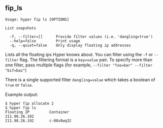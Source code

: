 
## fip_ls

    Usage: hyper fip ls [OPTIONS]

    List snapshots

      -f, --filter=[]      Provide filter values (i.e. 'dangling=true')
      --help=false         Print usage
      -q, --quiet=false    Only display floating ip addresses

Lists all the floating ips Hyper knows about. You can filter using the `-f` or `--filter` flag. The filtering format is a `key=value` pair. To specify more than one filter,  pass multiple flags (for example,  `--filter "foo=bar" --filter "bif=baz"`)

There is a single supported filter `dangling=value` which takes a boolean of `true` or `false`.

Example output:

    $ hyper fip allocate 2
    $ hyper fip ls
    Floating IP         Container
    211.98.26.102       
    211.98.26.192       c-08v8wq32